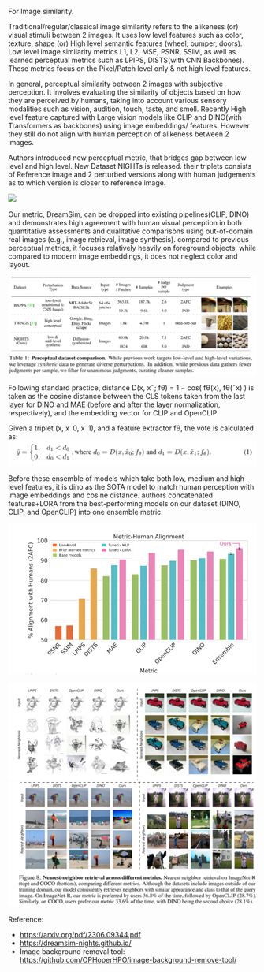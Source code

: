 For Image similarity.

Traditional/regular/classical  image similarity refers to the alikeness (or) visual stimuli between 2 images. It uses low level features such as color, texture, shape (or) High level semantic features (wheel, bumper, doors).  Low level image similarity metrics L1, L2, MSE, PSNR, SSIM, as well as learned perceptual metrics such as LPIPS, DISTS(with CNN Backbones). These metrics focus on the Pixel/Patch level only & not high level features.

In general, perceptual similarity between 2 images with subjective perception. It involves evaluating the similarity of objects based on how they are perceived by humans, taking into account various sensory modalities such as vision, audition, touch, taste, and smell. Recently High level feature captured with Large vision models like CLIP and DINO(with Transformers as backbones) using image embeddings/ features. However they still do not align with human perception of alikeness between 2 images.

Authors introduced new perceptual metric, that bridges gap between low level and high level. New Dataset NIGHTs is released. their triplets consists of Reference image and 2 perturbed versions along with human judgements as to which version is closer to reference image.

![](../assets/images/Dreamsim_img1.png)

Our metric, DreamSim, can be dropped into existing pipelines(CLIP, DINO) and demonstrates high agreement with human visual perception in both quantitative assessments and qualitative comparisons using out-of-domain real images (e.g., image retrieval, image synthesis). compared to previous perceptual metrics, it focuses relatively heavily on foreground objects, while compared to modern image embeddings, it does not neglect color and layout.

![](../assets/images/Dreamsim_img2.png)

Following standard practice, distance D(x, x˜; fθ) = 1 − cos( fθ(x),  fθ(˜x) ) is taken as the cosine distance between the CLS tokens taken from the last layer for DINO and MAE (before and after the layer normalization, respectively), and the embedding vector for CLIP and OpenCLIP.

Given a triplet (x, x˜0, x˜1), and a feature extractor fθ, the vote is calculated as:
![](../assets/images/Dreamsim_img3.png)

Before these ensemble of models which take both low, medium and high level features, it is dino as the SOTA model to match human perception with image embeddings and cosine distance. authors concatenated features+LORA from the best-performing models on our dataset (DINO, CLIP, and OpenCLIP) into one ensemble metric.

![](../assets/images/Dreamsim_img4.png)

![](../assets/images/Dreamsim_img5.png)
![](../assets/images/Dreamsim_img6.png)


Reference:
- https://arxiv.org/pdf/2306.09344.pdf
- https://dreamsim-nights.github.io/
- Image background removal tool: https://github.com/OPHoperHPO/image-background-remove-tool/